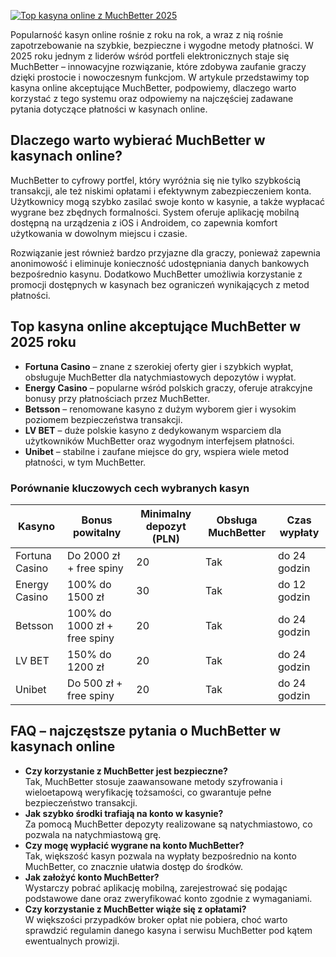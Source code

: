 [![Top kasyna online z MuchBetter 2025](https://123-caf.pages.dev/gitsignup.png)](https://vrmoo.ru/Bt82HjjY)

<p>Popularność kasyn online rośnie z roku na rok, a wraz z nią rośnie zapotrzebowanie na szybkie, bezpieczne i wygodne metody płatności. W 2025 roku jednym z liderów wśród portfeli elektronicznych staje się MuchBetter – innowacyjne rozwiązanie, które zdobywa zaufanie graczy dzięki prostocie i nowoczesnym funkcjom. W artykule przedstawimy top kasyna online akceptujące MuchBetter, podpowiemy, dlaczego warto korzystać z tego systemu oraz odpowiemy na najczęściej zadawane pytania dotyczące płatności w kasynach online.</p>  <h2>Dlaczego warto wybierać MuchBetter w kasynach online?</h2> <p>MuchBetter to cyfrowy portfel, który wyróżnia się nie tylko szybkością transakcji, ale też niskimi opłatami i efektywnym zabezpieczeniem konta. Użytkownicy mogą szybko zasilać swoje konto w kasynie, a także wypłacać wygrane bez zbędnych formalności. System oferuje aplikację mobilną dostępną na urządzenia z iOS i Androidem, co zapewnia komfort użytkowania w dowolnym miejscu i czasie.</p> <p>Rozwiązanie jest również bardzo przyjazne dla graczy, ponieważ zapewnia anonimowość i eliminuje konieczność udostępniania danych bankowych bezpośrednio kasynu. Dodatkowo MuchBetter umożliwia korzystanie z promocji dostępnych w kasynach bez ograniczeń wynikających z metod płatności.</p>  <h2>Top kasyna online akceptujące MuchBetter w 2025 roku</h2> <ul>   <li><strong>Fortuna Casino</strong> – znane z szerokiej oferty gier i szybkich wypłat, obsługuje MuchBetter dla natychmiastowych depozytów i wypłat.</li>   <li><strong>Energy Casino</strong> – popularne wśród polskich graczy, oferuje atrakcyjne bonusy przy płatnościach przez MuchBetter.</li>   <li><strong>Betsson</strong> – renomowane kasyno z dużym wyborem gier i wysokim poziomem bezpieczeństwa transakcji.</li>   <li><strong>LV BET</strong> – duże polskie kasyno z dedykowanym wsparciem dla użytkowników MuchBetter oraz wygodnym interfejsem płatności.</li>   <li><strong>Unibet</strong> – stabilne i zaufane miejsce do gry, wspiera wiele metod płatności, w tym MuchBetter.</li> </ul>  <h3>Porównanie kluczowych cech wybranych kasyn</h3> <table>   <thead>     <tr>       <th>Kasyno</th>       <th>Bonus powitalny</th>       <th>Minimalny depozyt (PLN)</th>       <th>Obsługa MuchBetter</th>       <th>Czas wypłaty</th>     </tr>   </thead>   <tbody>     <tr>       <td>Fortuna Casino</td>       <td>Do 2000 zł + free spiny</td>       <td>20</td>       <td>Tak</td>       <td>do 24 godzin</td>     </tr>     <tr>       <td>Energy Casino</td>       <td>100% do 1500 zł</td>       <td>30</td>       <td>Tak</td>       <td>do 12 godzin</td>     </tr>     <tr>       <td>Betsson</td>       <td>100% do 1000 zł + free spiny</td>       <td>20</td>       <td>Tak</td>       <td>do 24 godzin</td>     </tr>     <tr>       <td>LV BET</td>       <td>150% do 1200 zł</td>       <td>20</td>       <td>Tak</td>       <td>do 24 godzin</td>     </tr>     <tr>       <td>Unibet</td>       <td>Do 500 zł + free spiny</td>       <td>20</td>       <td>Tak</td>       <td>do 24 godzin</td>     </tr>   </tbody> </table>  <h2>FAQ – najczęstsze pytania o MuchBetter w kasynach online</h2> <ul>   <li><strong>Czy korzystanie z MuchBetter jest bezpieczne?</strong><br>Tak, MuchBetter stosuje zaawansowane metody szyfrowania i wieloetapową weryfikację tożsamości, co gwarantuje pełne bezpieczeństwo transakcji.</li>   <li><strong>Jak szybko środki trafiają na konto w kasynie?</strong><br>Za pomocą MuchBetter depozyty realizowane są natychmiastowo, co pozwala na natychmiastową grę.</li>   <li><strong>Czy mogę wypłacić wygrane na konto MuchBetter?</strong><br>Tak, większość kasyn pozwala na wypłaty bezpośrednio na konto MuchBetter, co znacznie ułatwia dostęp do środków.</li>   <li><strong>Jak założyć konto MuchBetter?</strong><br>Wystarczy pobrać aplikację mobilną, zarejestrować się podając podstawowe dane oraz zweryfikować konto zgodnie z wymaganiami.</li>   <li><strong>Czy korzystanie z MuchBetter wiąże się z opłatami?</strong><br>W większości przypadków broker opłat nie pobiera, choć warto sprawdzić regulamin danego kasyna i serwisu MuchBetter pod kątem ewentualnych prowizji.</li> </ul>